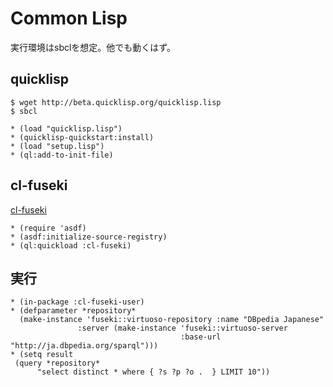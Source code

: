 # Common Lisp

実行環境はsbclを想定。他でも動くはず。

## quicklisp

```
$ wget http://beta.quicklisp.org/quicklisp.lisp
$ sbcl
```

```
* (load "quicklisp.lisp")
* (quicklisp-quickstart:install)
* (load "setup.lisp")
* (ql:add-to-init-file)
```

## cl-fuseki
[cl-fuseki](https://github.com/madnificent/cl-fuseki.git)

```
* (require 'asdf)
* (asdf:initialize-source-registry)
* (ql:quickload :cl-fuseki)
```

## 実行

```
* (in-package :cl-fuseki-user)
* (defparameter *repository*
  (make-instance 'fuseki::virtuoso-repository :name "DBpedia Japanese"
               :server (make-instance 'fuseki::virtuoso-server
                                      :base-url "http://ja.dbpedia.org/sparql")))
* (setq result
 (query *repository*
      "select distinct * where { ?s ?p ?o .  } LIMIT 10"))
```
